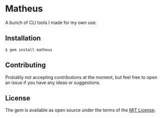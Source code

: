 # Matheus

A bunch of CLI tools I made for my own use.

## Installation

    $ gem install matheus

## Contributing

Probably not accepting contributions at the moment, but feel free to open an issue if you have any ideas or suggestions.

## License

The gem is available as open source under the terms of the [MIT License](https://opensource.org/licenses/MIT).
